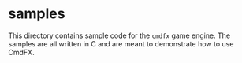 # samples

This directory contains sample code for the `cmdfx` game engine. The samples are all written in C and are meant to demonstrate how to use CmdFX.
